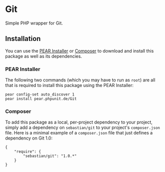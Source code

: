 # Git

Simple PHP wrapper for Git.

## Installation

You can use the [PEAR Installer](http://pear.php.net/manual/en/guide.users.commandline.cli.php) or [Composer](http://getcomposer.org/) to download and install this package as well as its dependencies.

### PEAR Installer

The following two commands (which you may have to run as `root`) are all that is required to install this package using the PEAR Installer:

    pear config-set auto_discover 1
    pear install pear.phpunit.de/Git

### Composer

To add this package as a local, per-project dependency to your project, simply add a dependency on `sebastian/git` to your project's `composer.json` file. Here is a minimal example of a `composer.json` file that just defines a dependency on Git 1.0:

    {
        "require": {
            "sebastian/git": "1.0.*"
        }
    }
